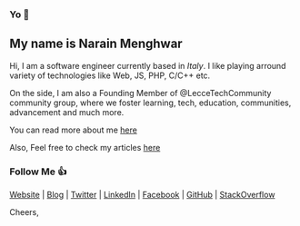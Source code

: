 ### Yo 👋

## My name is Narain Menghwar 

Hi, I am a software engineer currently based in <i>Italy</i>. I like playing arround variety of technologies like Web, JS, PHP, C/C++ etc.

On the side, I am also a Founding Member of @LecceTechCommunity community group, where we foster learning, tech, education, communities, advancement and much more.

You can read more about me [here](http://narainsagar.com)

Also, Feel free to check my articles [here](http://narainsagar.com/blog)

### Follow Me 👍

[Website](https://narainsagar.com) | 
[Blog](https://narainsagar.com/blog) | 
[Twitter](https://twitter.com/narainsagar) | 
[LinkedIn](https://www.linkedin.com/in/narainsagar) | 
[Facebook](https://facebook.com/NarainSagarPage) | 
[GitHub](https://github.com/narainsagar) | 
[StackOverflow](https://www.stackoverflow.com/users/5228251/narainsagar) 

Cheers,

<!--
**narainsagar/narainsagar** is a ✨ _special_ ✨ repository because its `README.md` (this file) appears on your GitHub profile.

Here are some ideas to get you started:

- 🔭 I’m currently working on ...
- 🌱 I’m currently learning ...
- 👯 I’m looking to collaborate on ...
- 🤔 I’m looking for help with ...
- 💬 Ask me about ...
- 📫 How to reach me: ...
- 😄 Pronouns: ...
- ⚡ Fun fact: ...
- ~ just chill ...
- . ab bachay ki jaan logy kia :-P
-->

